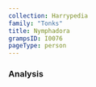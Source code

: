 ```yaml
---
collection: Harrypedia
family: "Tonks"
title: Nymphadora
grampsID: I0076
pageType: person
---
```


### Analysis
